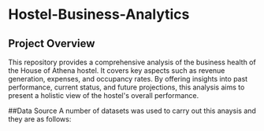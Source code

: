 # Hostel-Business-Analytics

## Project Overview
This repository provides a comprehensive analysis of the business health of the House of Athena hostel. It covers key aspects such as revenue generation, expenses, and occupancy rates. By offering insights into past performance, current status, and future projections, this analysis aims to present a holistic view of the hostel's overall performance.

##Data Source
A number of datasets was used to carry out this anaysis and they are as follows:


